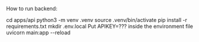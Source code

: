 How to run backend:

cd apps/api
python3 -m venv .venv
source .venv/bin/activate
pip install -r requirements.txt
mkdir .env.local
Put APIKEY=??? inside the environment file
uvicorn main:app --reload

